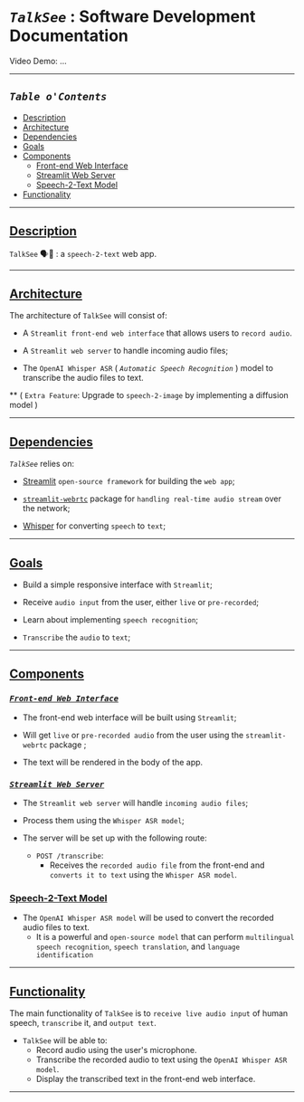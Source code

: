 # _`TalkSee`_ : Software Development Documentation

Video Demo: <URL HERE> ...

___

## _`Table o'Contents`_

- [Description](#description)
- [Architecture](#architecture)
- [Dependencies](#dependencies)
- [Goals](#goals)
- [Components](#components)
  - [Front-end Web Interface](#front-end-web-interface)
  - [Streamlit Web Server](#streamlit-web-server)
  - [Speech-2-Text Model](#speech-2-text-model)
- [Functionality](#functionality)

___

## [Description](#table-ocontents)

`TalkSee` 🗣👀 : a `speech-2-text` web app.

___

## [Architecture](#table-ocontents)

The architecture of `TalkSee` will consist of:

- A `Streamlit front-end web interface` that allows users to `record audio`.

- A `Streamlit web server` to handle incoming audio files;

- The `OpenAI Whisper ASR`  ( _`Automatic Speech Recognition`_ ) model to transcribe the audio files to text.

** ( `Extra Feature`: Upgrade to `speech-2-image` by implementing a diffusion model )

___

## [Dependencies](#table-ocontents)

_`TalkSee`_ relies on:

- [Streamlit](https://streamlit.io/) `open-source framework` for building the `web app`;

- [`streamlit-webrtc`](https://github.com/whitphx/streamlit-webrtc) package for `handling real-time audio stream` over the network;

- [Whisper](https://github.com/openai/whisper) for converting `speech` to `text`;

___

## [Goals](#table-ocontents)

- Build a simple responsive interface with `Streamlit`;

- Receive `audio input` from the user, either `live` or `pre-recorded`;

- Learn about implementing `speech recognition`;

- `Transcribe` the `audio` to `text`;

___

## [Components](#table-ocontents)

### [_`Front-end Web Interface`_](#table-ocontents)

- The front-end web interface will be built using `Streamlit`;

- Will get `live` or `pre-recorded audio` from the user using the `streamlit-webrtc` package ;

- The text will be rendered in the body of the app.

### [_`Streamlit Web Server`_](#table-ocontents)

- The `Streamlit web server` will handle `incoming audio files`;

- Process them using the `Whisper ASR model`;

- The server will be set up with the following route:
  - `POST /transcribe`:
    - Receives the `recorded audio file` from the front-end and `converts it to text` using the `Whisper ASR model`.

### [Speech-2-Text Model](#table-ocontents)

- The `OpenAI Whisper ASR model` will be used to convert the recorded audio files to text.
  - It is a powerful and `open-source model` that can perform `multilingual speech recognition`, `speech translation`, and `language identification`

___

## [Functionality](#table-ocontents)

The main functionality of `TalkSee` is to `receive live audio input` of human speech, `transcribe` it, and `output text`.

- `TalkSee` will be able to:
  - Record audio using the user's microphone.
  - Transcribe the recorded audio to text using the `OpenAI Whisper ASR model`.
  - Display the transcribed text in the front-end web interface.

___